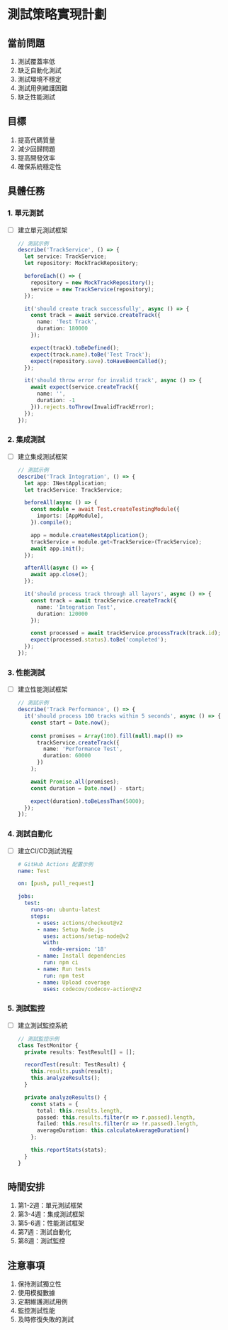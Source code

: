 # 測試策略實現計劃

## 當前問題

1. 測試覆蓋率低
2. 缺乏自動化測試
3. 測試環境不穩定
4. 測試用例維護困難
5. 缺乏性能測試

## 目標

1. 提高代碼質量
2. 減少回歸問題
3. 提高開發效率
4. 確保系統穩定性

## 具體任務

### 1. 單元測試

- [ ] 建立單元測試框架

  ```typescript
  // 測試示例
  describe('TrackService', () => {
    let service: TrackService;
    let repository: MockTrackRepository;

    beforeEach(() => {
      repository = new MockTrackRepository();
      service = new TrackService(repository);
    });

    it('should create track successfully', async () => {
      const track = await service.createTrack({
        name: 'Test Track',
        duration: 180000
      });

      expect(track).toBeDefined();
      expect(track.name).toBe('Test Track');
      expect(repository.save).toHaveBeenCalled();
    });

    it('should throw error for invalid track', async () => {
      await expect(service.createTrack({
        name: '',
        duration: -1
      })).rejects.toThrow(InvalidTrackError);
    });
  });
  ```

### 2. 集成測試

- [ ] 建立集成測試框架

  ```typescript
  // 測試示例
  describe('Track Integration', () => {
    let app: INestApplication;
    let trackService: TrackService;

    beforeAll(async () => {
      const module = await Test.createTestingModule({
        imports: [AppModule],
      }).compile();

      app = module.createNestApplication();
      trackService = module.get<TrackService>(TrackService);
      await app.init();
    });

    afterAll(async () => {
      await app.close();
    });

    it('should process track through all layers', async () => {
      const track = await trackService.createTrack({
        name: 'Integration Test',
        duration: 120000
      });

      const processed = await trackService.processTrack(track.id);
      expect(processed.status).toBe('completed');
    });
  });
  ```

### 3. 性能測試

- [ ] 建立性能測試框架

  ```typescript
  // 測試示例
  describe('Track Performance', () => {
    it('should process 100 tracks within 5 seconds', async () => {
      const start = Date.now();
      
      const promises = Array(100).fill(null).map(() => 
        trackService.createTrack({
          name: 'Performance Test',
          duration: 60000
        })
      );

      await Promise.all(promises);
      const duration = Date.now() - start;

      expect(duration).toBeLessThan(5000);
    });
  });
  ```

### 4. 測試自動化

- [ ] 建立CI/CD測試流程

  ```yaml
  # GitHub Actions 配置示例
  name: Test

  on: [push, pull_request]

  jobs:
    test:
      runs-on: ubuntu-latest
      steps:
        - uses: actions/checkout@v2
        - name: Setup Node.js
          uses: actions/setup-node@v2
          with:
            node-version: '18'
        - name: Install dependencies
          run: npm ci
        - name: Run tests
          run: npm test
        - name: Upload coverage
          uses: codecov/codecov-action@v2
  ```

### 5. 測試監控

- [ ] 建立測試監控系統

  ```typescript
  // 測試監控示例
  class TestMonitor {
    private results: TestResult[] = [];

    recordTest(result: TestResult) {
      this.results.push(result);
      this.analyzeResults();
    }

    private analyzeResults() {
      const stats = {
        total: this.results.length,
        passed: this.results.filter(r => r.passed).length,
        failed: this.results.filter(r => !r.passed).length,
        averageDuration: this.calculateAverageDuration()
      };

      this.reportStats(stats);
    }
  }
  ```

## 時間安排

1. 第1-2週：單元測試框架
2. 第3-4週：集成測試框架
3. 第5-6週：性能測試框架
4. 第7週：測試自動化
5. 第8週：測試監控

## 注意事項

1. 保持測試獨立性
2. 使用模擬數據
3. 定期維護測試用例
4. 監控測試性能
5. 及時修復失敗的測試
